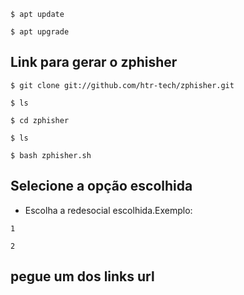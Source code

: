```
$ apt update

```

```
$ apt upgrade
``` 

## Link para gerar o zphisher

```
$ git clone git://github.com/htr-tech/zphisher.git
```
```
$ ls
```
```
$ cd zphisher
```
```
$ ls
```
```
$ bash zphisher.sh
```
## Selecione a opção escolhida

- Escolha a redesocial escolhida.Exemplo:
```
1
```
```
2
```
## pegue um dos links url
